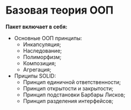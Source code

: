 # Базовая теория ООП

**Пакет включает в себя:**
- Основные ООП принципы:
  - Инкапсуляция;
  - Наследование;
  - Полиморфизм;
  - Композиция;
  - Агрегация;
- Приципы SOLID:
  - Принцип единичной ответственности;
  - Принцип открытости и закрытости;
  - Принцип подстановки Барбары Лисков;
  - Принцип разделения интерфейсов;
